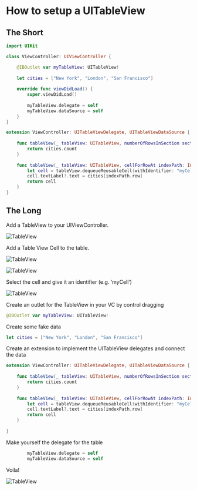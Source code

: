 # How to setup a UITableView

## The Short
```swift
import UIKit

class ViewController: UIViewController {

    @IBOutlet var myTableView: UITableView!
    
    let cities = ["New York", "London", "San Francisco"]
    
    override func viewDidLoad() {
        super.viewDidLoad()
        
        myTableView.delegate = self
        myTableView.dataSource = self
    }
}

extension ViewController: UITableViewDelegate, UITableViewDataSource {
    
    func tableView(_ tableView: UITableView, numberOfRowsInSection section: Int) -> Int {
        return cities.count
    }
    
    func tableView(_ tableView: UITableView, cellForRowAt indexPath: IndexPath) -> UITableViewCell {
        let cell = tableView.dequeueReusableCell(withIdentifier: "myCell", for: indexPath)
        cell.textLabel?.text = cities[indexPath.row]
        return cell
    }
}
```

## The Long

Add a TableView to your UIViewController.

![TableView](https://github.com/jrasmusson/ios-starter-kit/blob/master/basics/UITableView/images/blank-vc.png)


Add a Table View Cell to the table.

![TableView](https://github.com/jrasmusson/ios-starter-kit/blob/master/basics/UITableView/images/tableviewcell.png)

![TableView](https://github.com/jrasmusson/ios-starter-kit/blob/master/basics/UITableView/images/blank-tableviewcell.png)

Select the cell and give it an identifier (e.g. ‘myCell’)

![TableView](https://github.com/jrasmusson/ios-starter-kit/blob/master/basics/UITableView/images/set-identifier.png)

Create an outlet for the TableView in your VC by control dragging

```swift
@IBOutlet var myTableView: UITableView!
```

Create some fake data

```swift
let cities = ["New York", "London", "San Francisco"]
```

Create an extension to implement the UITableView delegates and connect the data

```swift
extension ViewController: UITableViewDelegate, UITableViewDataSource {
    
    func tableView(_ tableView: UITableView, numberOfRowsInSection section: Int) -> Int {
        return cities.count
    }
    
    func tableView(_ tableView: UITableView, cellForRowAt indexPath: IndexPath) -> UITableViewCell {
        let cell = tableView.dequeueReusableCell(withIdentifier: "myCell", for: indexPath)
        cell.textLabel?.text = cities[indexPath.row]
        return cell
    }
    
}
```

Make yourself the delegate for the table

```swift
        myTableView.delegate = self
        myTableView.dataSource = self
```

Voila!

![TableView](https://github.com/jrasmusson/ios-starter-kit/blob/master/basics/UITableView/images/voila.png)